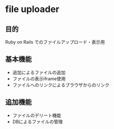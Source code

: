# file uploader
目的
---
Ruby on Rails でのファイルアップロード・表示用

基本機能
---
- 追加によるファイルの追加
- ファイルの表示iframe使用
- ファイルへのリンクによるブラウザからのリンク

追加機能
---
- ファイルのデリート機能
- DBによるファイルの管理
